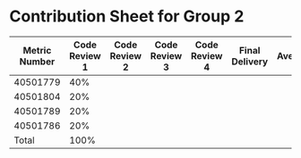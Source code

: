 # Contribution Sheet for Group 2

| Metric Number | Code Review 1 | Code Review 2 | Code Review 3 | Code Review 4 | Final Delivery | Average |
|---------------|---------------|---------------|---------------|---------------|----------------|---------|
| 40501779      | 40%           |               |               |               |                |         |
| 40501804      | 20%           |               |               |               |                |         |
| 40501789      | 20%           |               |               |               |                |         |
| 40501786      | 20%           |               |               |               |                |         |
| Total         | 100%          |               |               |               |                |         |
